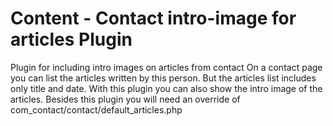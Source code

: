 # Content - Contact intro-image for articles Plugin
Plugin for including intro images on articles from contact
On a contact page you can list the articles written by this person. But the articles list includes only title and date. With this plugin you can also show the intro image of the articles. Besides this plugin you will need an override of com_contact/contact/default_articles.php
